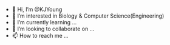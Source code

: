 - 👋 Hi, I’m @KJYoung
- 👀 I’m interested in Biology & Computer Science(Engineering)
- 🌱 I’m currently learning ...
- 💞️ I’m looking to collaborate on ...
- 📫 How to reach me ...

<!---
KJYoung/KJYoung is a ✨ special ✨ repository because its `README.md` (this file) appears on your GitHub profile.
You can click the Preview link to take a look at your changes.
--->
